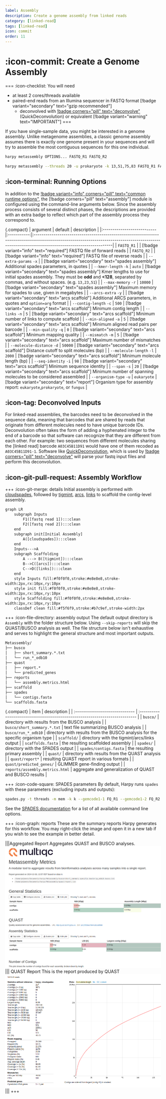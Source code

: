 ```yaml
---
label: Assembly
description: Create a genome assembly from linked reads
category: [linked-read]
tags: [linked-read]
icon: commit
order: 11
---
```


# :icon-commit: Create a Genome Assembly

===  :icon-checklist: You will need
- at least 2 cores/threads available
- paired-end reads from an Illumina sequencer in FASTQ format [!badge variant="secondary" text="gzip recommended"]
    - deconvolved with [!badge corners="pill" text="deconvolve"](deconvolve.md) (QuickDeconvolution) or equivalent [!badge variant="warning" text="IMPORTANT"]
===

If you have single-sample data, you might be interested in a genome assembly. Unlike metagenome assemblies,
a classic genome assembly assumes there is exactly one genome present in your sequences and will try to
assemble the most contiguous sequences for this one individual.

```bash usage
harpy metassembly OPTIONS... FASTQ_R1 FASTQ_R2
```

```bash example
harpy metassembly --threads 20 -u prokaryote -k 13,51,75,83 FASTQ_R1 FASTQ_R2
```

## :icon-terminal: Running Options
In addition to the [!badge variant="info" corners="pill" text="common runtime options"](/common_options.md), the [!badge corners="pill" text="assembly"]
module is configured using the command-line arguments below. Since the assembly process consists of several distinct phases,
the descriptions are provided with an extra badge to reflect which part of the assembly process they correspond to.

{.compact}
| argument                   |   default   | description                                                                                                                                                                                        |
|:---------------------------|:-----------:|:---------------------------------------------------------------------------------------------------------------------------------------------------------------------------------------------------|
| `FASTQ_R1`                 |             | [!badge variant="info" text="required"] FASTQ file of forward reads                                                                                                                                |
| `FASTQ_R2`                 |             | [!badge variant="info" text="required"] FASTQ file of reverse reads                                                                                                                                |
| `--extra-params` `-x`      |             | [!badge variant="secondary" text="spades assembly"] Additional spades parameters, in quotes                                                                                                        |
| `--kmer-length` `-k`       |   `auto`    | [!badge variant="secondary" text="spades assembly"] Kmer lengths to use for initial spades assembly. They must be **odd** and **<128**, separated by commas, and without spaces. (e.g. `13,23,51`) |
| `--max-memory` `-r`        |   `10000`   | [!badge variant="secondary" text="spades assembly"] Maximum memory for spades to use, given in megabytes                                                                                           |
| `--arcs-extra` `-y`        |             | [!badge variant="secondary" text="arcs scaffold"]  Additional ARCS parameters, in quotes and `option=arg` format                                                                                   |
| `--contig-length` `-c`     |    `500`    | [!badge variant="secondary" text="arcs scaffold"]  Minimum contig length                                                                                                                           |
| `--links` `-n`             |     `5`     | [!badge variant="secondary" text="arcs scaffold"]  Minimum number of links to compute scaffold                                                                                                     |
| `--min-aligned` `-a`       |     `5`     | [!badge variant="secondary" text="arcs scaffold"]  Minimum aligned read pairs per barcode                                                                                                          |
| `--min-quality` `-q`       |     `0`     | [!badge variant="secondary" text="arcs scaffold"]  Minimum mapping quality                                                                                                                         |
| `--mismatch` `-m`          |     `5`     | [!badge variant="secondary" text="arcs scaffold"]  Maximum number of mismatches                                                                                                                    |
| `--molecule-distance` `-d` |   `50000`   | [!badge variant="secondary" text="arcs scaffold"]  Distance cutoff to split molecules (bp)                                                                                                         |
| `--molecule-length` `-l`   |   `2000`    | [!badge variant="secondary" text="arcs scaffold"]  Minimum molecule length (bp)                                                                                                                    |
| `--seq-identity` `-i`      |    `98`     | [!badge variant="secondary" text="arcs scaffold"]  Minimum sequence identity                                                                                                                       |
| `--span` `-s`              |    `20`     | [!badge variant="secondary" text="arcs scaffold"]  Minimum number of spanning molecules to be considered assembled                                                                                 |
| `--organism-type` `-u`     | `eukaryote` | [!badge variant="secondary" text="report"]         Organism type for assembly report: `eukaryote`,`prokaryote`, or `fungus`                                                                        |


## :icon-tag: Deconvolved Inputs
For linked-read assemblies, the barcodes need to be deconvolved in the sequence data, meaning that
barcodes that are shared by reads that originate from different molecules need to have unique barcode
IDs. Deconvolution often takes the form of adding a hyphenated integer to the end of a barcode so that software
can recognize that they are different from each other. For example: two sequences from different molecules
sharing the [linked read] barcode `A03C45B11D91` would have one of them recoded as `A03C45B11D91-1`. Software
like [QuickDeconvolution](https://github.com/RolandFaure/QuickDeconvolution), which is used by [!badge corners="pill" text="deconvolve"](deconvolve.md) will parse
your fastq input files and perform this deconvolution.

## :icon-git-pull-request: Assembly Workflow
+++ :icon-git-merge: details
Initial assembly is performed with [cloudspades](https://github.com/ablab/spades/tree/cloudspades-ismb),
followed by [tigmint](https://github.com/bcgsc/tigmint), [arcs](https://github.com/bcgsc/arcs),
[links](https://github.com/bcgsc/links) to scaffold the contig-level assembly.

```mermaid
graph LR
    subgraph Inputs
        F1([fastq read 1]):::clean
        F2([fastq read 2]):::clean
    end
    subgraph init[Initial Assembly]
        A([cloudspades]):::clean
    end
    Inputs--->A
    subgraph Scaffolding
        A ---> B([tigmint]):::clean
        B-->C([arcs]):::clean
        C-->D([links]):::clean
    end
    style Inputs fill:#f0f0f0,stroke:#e8e8e8,stroke-width:2px,rx:10px,ry:10px
    style init fill:#f0f0f0,stroke:#e8e8e8,stroke-width:2px,rx:10px,ry:10px
    style Scaffolding fill:#f0f0f0,stroke:#e8e8e8,stroke-width:2px,rx:10px,ry:10px
    classDef clean fill:#f5f6f9,stroke:#b7c9ef,stroke-width:2px
```

+++ :icon-file-directory: assembly output
The default output directory is `Assembly` with the folder structure below. Using `--skip-reports`
will skip the QUAST/BUSCO analysis as well. The file structure below isn't exhaustive and serves
to highlight the general structure and most important outputs.
```
Metassembly/
├── busco
│   ├── short_summary.*.txt
│   └── run_*_odb10
├── quast
│   ├── report.*
│   └── predicted_genes
├── reports
│   └── assembly.metrics.html
├── scaffold
├── spades
│   └── contigs.fasta
└── scaffolds.fasta
```
{.compact}
| item                            | description                                                                   |
| :------------------------------ | :---------------------------------------------------------------------------- |
| `busco/`                        | directory with results from the BUSCO analysis                                |
| `busco/short_summary.*.txt`     | text file summarizing BUSCO analysis                                          |
| `busco/run_*_odb10`             | directory with results from the BUSCO analysis for the specific organism type |
| `scaffold/`                     | directory with the tigmint/arcs/links output                                  |
| `scaffolds.fasta`               | the resulting scaffolded assembly                                             |
| `spades/`                       | directory with the SPADES output                                              |
| `spades/contigs.fasta`          | the resulting primary assembly                                                |
| `quast/`                        | directory with results from the QUAST analysis                                |
| `quast/report*`                 | resulting QUAST report in various formats                                     |
| `quast/predicted_genes/`        | GLIMMER gene-finding output                                                   |
| `reports/assembly.metrics.html` | aggregate and generalization of QUAST and BUSCO results                       |

+++ :icon-code-square: SPADES parameters
By default, Harpy runs `spades` with these parameters (excluding inputs and outputs):
```bash
spades.py -t threads -m mem -k k --gemcode1-1 FQ_R1 --gemcode1-2 FQ_R2
```
See the [SPADES documentation](http://ablab.github.io/spades/running.html) for a list of all available command line options.

+++ :icon-graph: reports
These are the summary reports Harpy generates for this workflow. You may right-click
the image and open it in a new tab if you wish to see the example in better detail.

|||Aggregated Report
Aggregates QUAST and BUSCO analyses.
![reports/assembly.metrics.html](/static/assembly_multiqc.png)
||| QUAST Report
This is the report produced by QUAST
![reports/assembly.metrics.html](/static/assembly_quast.png)
|||
+++
